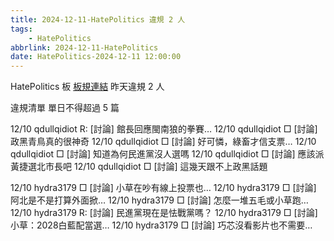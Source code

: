 ```yaml
---
title: 2024-12-11-HatePolitics 違規 2 人
tags:
    - HatePolitics
abbrlink: 2024-12-11-HatePolitics
date: HatePolitics-2024-12-11 12:00:00
---
```

HatePolitics 板 [板規連結](https://www.ptt.cc/bbs/HatePolitics/M.1617115262.A.D60.html)
昨天違規 2 人
<!-- more -->

違規清單
單日不得超過 5 篇

12/10 qdullqidiot R: [討論] 館長回應閩南狼的拳賽…
12/10 qdullqidiot □ [討論] 政黑青鳥真的很神奇
12/10 qdullqidiot □ [討論] 好可憐，綠畜才信支票…
12/10 qdullqidiot □ [討論] 知道為何民進黨沒人選嗎
12/10 qdullqidiot □ [討論] 應該派黃捷選北市長吧
12/10 qdullqidiot □ [討論] 這幾天跟不上政黑話題

12/10 hydra3179 □ [討論] 小草在吵有線上投票也…
12/10 hydra3179 □ [討論] 阿北是不是打算外面掀…
12/10 hydra3179 □ [討論] 怎麼一堆五毛或小草跑…
12/10 hydra3179 R: [討論] 民進黨現在是怯戰黨嗎？
12/10 hydra3179 □ [討論] 小草：2028白藍配當選…
12/10 hydra3179 □ [討論] 巧芯沒看影片也不需要…